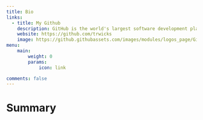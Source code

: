 ```yaml
---
title: Bio
links:
  - title: My Github
    description: GitHub is the world's largest software development platform.
    website: https://github.com/trwicks
    image: https://github.githubassets.com/images/modules/logos_page/GitHub-Mark.png
menu:
    main: 
        weight: 0
        params:
            icon: link

comments: false
---
```


# Summary


